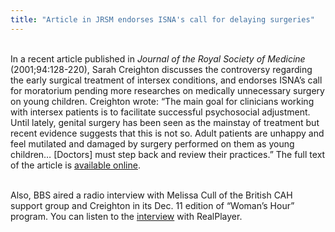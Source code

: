 ```yaml
---
title: "Article in JRSM endorses ISNA's call for delaying surgeries"
---
```


<br>In a recent article published in _Journal of the Royal Society of Medicine_ (2001;94:128-220), Sarah Creighton discusses the controversy regarding the early surgical treatment of intersex conditions, and endorses <span class="caps">ISNA</span>&#8217;s call for moratorium pending more researches on medically unnecessary surgery on young children. Creighton wrote: &#8220;The main goal for clinicians working with intersex patients is to facilitate successful psychosocial adjustment. Until lately, genital surgery has been seen as the mainstay of treatment but recent evidence suggests that this is not so. Adult patients are unhappy and feel mutilated and damaged by surgery performed on them as young children&#8230; [Doctors] must step back and review their practices.&#8221; The full text of the article is [available online][1].<br>

<br>Also, <span class="caps">BBS</span> aired a radio interview with Melissa Cull of the British <span class="caps">CAH</span> support group and Creighton in its Dec. 11 edition of &#8220;Woman&#8217;s Hour&#8221; program. You can listen to the [interview][2] with RealPlayer.<br><br>

 [1]: http://www.jrsm.org/cgi/content/full/94/5/218
 [2]: http://www.bbc.co.uk/radio4/womanshour/10_12_01/tuesday/info1.shtml